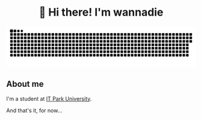 <h1 align="center">👋 Hi there! I'm wannadie </h1>

<p align="center">
 <img width="600" src="assets/github-snake.svg" alt="snake"/>
</p>

## About me

I'm a student at [IT Park University](https://itpu.uz/).

And that's it, for now...
